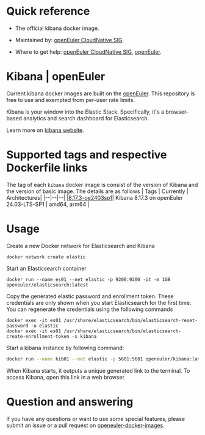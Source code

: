 # Quick reference

- The official kibana docker image.

- Maintained by: [openEuler CloudNative SIG](https://gitee.com/openeuler/cloudnative).

- Where to get help: [openEuler CloudNative SIG](https://gitee.com/openeuler/cloudnative), [openEuler](https://gitee.com/openeuler/community).
# Kibana | openEuler
Current kibana docker images are built on the [openEuler](https://repo.openeuler.org/). This repository is free to use and exempted from per-user rate limits.

Kibana is your window into the Elastic Stack. Specifically, it's a browser-based analytics and search dashboard for Elasticsearch.

Learn more on [kibana website](https://www.elastic.co/products/kibana).

# Supported tags and respective Dockerfile links
The tag of each `kibana` docker image is consist of the version of Kibana and the version of basic image. The details are as follows
| Tags | Currently |  Architectures|
|--|--|--|
|[8.17.3-oe2403sp1](https://gitee.com/openeuler/openeuler-docker-images/blob/master/Bigdata/kibana/8.17.3/24.03-lts-sp1/Dockerfile)| Kibana 8.17.3 on openEuler 24.03-LTS-SP1 | amd64, arm64 |

# Usage

Create a new Docker network for Elasticsearch and Kibana
```
docker network create elastic
```

Start an Elasticsearch container
```
docker run --name es01 --net elastic -p 9200:9200 -it -m 1GB openeuler/elasticsearch:latest
```
Copy the generated elastic password and enrollment token. These credentials are only shown when you start Elasticsearch for the first time. You can regenerate the credentials using the following commands
```
docker exec -it es01 /usr/share/elasticsearch/bin/elasticsearch-reset-password -u elastic
docker exec -it es01 /usr/share/elasticsearch/bin/elasticsearch-create-enrollment-token -s kibana
```

Start a kibana instance by following command:
```bash
docker run --name kib01 --net elastic -p 5601:5601 openeuler/kibana:latest
```
When Kibana starts, it outputs a unique generated link to the terminal. To access Kibana, open this link in a web browser.

# Question and answering
If you have any questions or want to use some special features, please submit an issue or a pull request on [openeuler-docker-images](https://gitee.com/openeuler/openeuler-docker-images).
